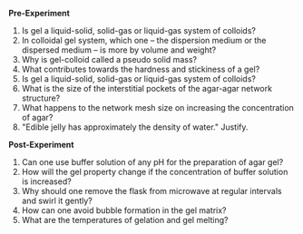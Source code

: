 **Pre-Experiment**  

1. Is gel a liquid-solid, solid-gas or liquid-gas system of colloids?  
2. In colloidal gel system, which one – the dispersion medium or the dispersed medium – is more by volume and weight?   
3. Why is gel-colloid called a pseudo solid mass?  
4. What contributes towards the hardness and stickiness of a gel?  
5. Is gel a liquid-solid, solid-gas or liquid-gas system of colloids?  
6. What is the size of the interstitial pockets of the agar-agar network structure?  
7. What happens to the network mesh size on increasing the concentration of agar?  
8. "Edible jelly has approximately the density of water." Justify.  

**Post-Experiment**

1. Can one use buffer solution of any pH for the preparation of agar gel?  
2. How will the gel property change if the concentration of buffer solution is increased?  
3. Why should one remove the flask from microwave at regular intervals and swirl it gently?  
4. How can one avoid bubble formation in the gel matrix?  
5. What are the temperatures of gelation and gel melting?  


